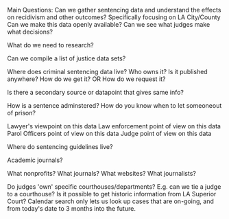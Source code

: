 Main Questions: Can we gather sentencing data and understand the effects on recidivism and other outcomes?
Specifically focusing on LA City/County
Can we make this data openly available?
Can we see what judges make what decisions?

What do we need to research?

Can we compile a list of justice data sets?

Where does criminal sentencing data live?
Who owns it?
Is it published anywhere?
How do we get it? OR
How do we request it?

Is there a secondary source or datapoint that gives same info?

How is a sentence adminstered? How do you know when to let someoneout of prison?

Lawyer's viewpoint on this data
Law enforcement point of view on this data
Parol Officers point of view on this data
Judge point of view on this data

Where do sentencing guidelines live?

Academic journals?

What nonprofits?
What journals?
What websites?
What journalists?

Do judges 'own' specific courthouses/departments? E.g. can we tie a judge to a courthouse? 
Is it possible to get historic information from LA Superior Court? Calendar search only lets us look up cases that are on-going, and from today's date to 3 months into the future. 
